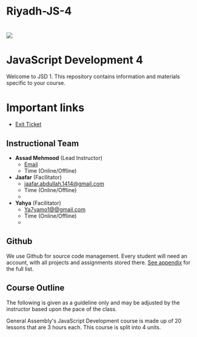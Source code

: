 # Riyadh-JS-4

# ![](https://ga-dash.s3.amazonaws.com/production/assets/logo-9f88ae6c9c3871690e33280fcf557f33.png) 
# JavaScript Development 4
Welcome to JSD 1. This repository contains information and materials specific to your course.

# Important links
- [Exit Ticket]()



## Instructional Team
- **Assad Mehmood** (Lead Instructor)
  - [Email](mailto:Assad.mehmood@generalassemb.ly)
  - Time (Online/Offline)
- **Jaafar** (Facilitator)
  - [jaafar.abdullah.1414@gmail.com](mailto:jaafar.abdullah.1414@gmail.com)
  - Time (Online/Offline)
  - 
- **Yahya** (Facilitator)
  - [Ya7yamo1@@gmail.com](mailto:Ya7yamo1@gmail.com)
  - Time (Online/Offline)
  - 
  


## Github
We use Github for source code management. Every student will need an account, with all projects and assignments stored there. [See appendix](#github-links) for the full list.

## Course Outline
The following is given as a guideline only and may be adjusted by the instructor based upon the pace of the class.

General Assembly's JavaScript Development course is made up of 20 lessons that are 3 hours each. This course is split into 4 units.


